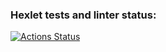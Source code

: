 ### Hexlet tests and linter status:
[![Actions Status](https://github.com/KristinaDegtereva/frontend-project-12/actions/workflows/hexlet-check.yml/badge.svg)](https://github.com/KristinaDegtereva/frontend-project-12/actions)